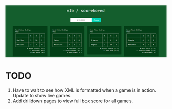 <img src="./images/screenshot.png">

# TODO
1. Have to wait to see how XML is formatted when a game is in action. Update to show live games.
2. Add drilldown pages to view full box score for all games.
